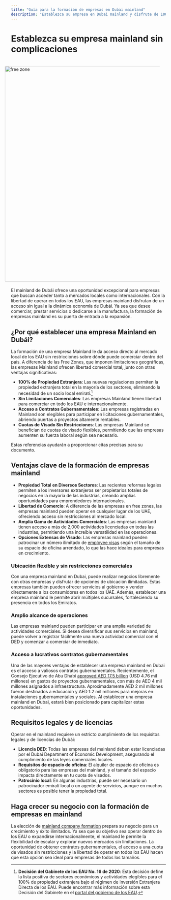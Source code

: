 ```yaml
---
title: "Guía para la formación de empresas en Dubai mainland"
description: "Establezca su empresa en Dubai mainland y disfrute de 100% de propiedad, comercio sin restricciones en los EAU, acceso a contratos gubernamentales y cuotas de visado flexibles."
---
```


# Establezca su empresa mainland sin complicaciones

<img src="/img/iStock-635478390.avif" alt="free zone" width="700" align="right" style="padding: 20px" >

El mainland de Dubái ofrece una oportunidad excepcional para empresas que buscan acceder tanto a mercados locales como internacionales. Con la libertad de operar en todos los EAU, las empresas mainland disfrutan de un acceso sin igual a la dinámica economía de Dubái. Ya sea que desee comerciar, prestar servicios o dedicarse a la manufactura, la formación de empresas mainland es su puerta de entrada a la expansión.

## ¿Por qué establecer una empresa Mainland en Dubái?

La formación de una empresa Mainland le da acceso directo al mercado local de los EAU sin restricciones sobre dónde puede comerciar dentro del país. A diferencia de las Free Zones, que imponen limitaciones geográficas, las empresas Mainland ofrecen libertad comercial total, junto con otras ventajas significativas:

- **100% de Propiedad Extranjera**: Las nuevas regulaciones permiten la propiedad extranjera total en la mayoría de los sectores, eliminando la necesidad de un socio local emiratí.[^1]
- **Sin Limitaciones Comerciales**: Las empresas Mainland tienen libertad para comerciar en todo los EAU e internacionalmente.
- **Acceso a Contratos Gubernamentales**: Las empresas registradas en Mainland son elegibles para participar en licitaciones gubernamentales, abriendo puertas a proyectos altamente rentables.
- **Cuotas de Visado Sin Restricciones**: Las empresas Mainland se benefician de cuotas de visado flexibles, permitiendo que las empresas aumenten su fuerza laboral según sea necesario.

[^1]: **Decisión del Gabinete de los EAU No. 16 de 2020**: Esta decisión define la lista positiva de sectores económicos y actividades elegibles para el 100% de propiedad extranjera bajo el régimen de Inversión Extranjera Directa de los EAU. Puede encontrar más información sobre esta Decisión del Gabinete en el [portal del gobierno de los EAU](https://u.ae/en/information-and-services/business/doing-business-on-the-mainland/full-foreign-ownership-of-commercial-companies).

Estas referencias ayudarán a proporcionar citas precisas para su documento.

## Ventajas clave de la formación de empresas mainland

- **Propiedad Total en Diversos Sectores**: Las recientes reformas legales permiten a los inversores extranjeros ser propietarios totales de negocios en la mayoría de las industrias, creando amplias oportunidades para emprendedores internacionales.
- **Libertad de Comercio**: A diferencia de las empresas en free zones, las empresas mainland pueden operar en cualquier lugar de los UAE, ofreciendo acceso sin restricciones al mercado local.
- **Amplia Gama de Actividades Comerciales**: Las empresas mainland tienen acceso a más de 2,000 actividades licenciadas en todas las industrias, permitiendo una increíble versatilidad en las operaciones.
- **Opciones Extensas de Visado**: Las empresas mainland pueden patrocinar un número ilimitado de [employee visas](./employment-visas) según el tamaño de su espacio de oficina arrendado, lo que las hace ideales para empresas en crecimiento.

### Ubicación flexible y sin restricciones comerciales

Con una empresa mainland en Dubai, puede realizar negocios libremente con otras empresas y disfrutar de opciones de ubicación ilimitadas. Estas empresas también pueden ofrecer servicios al gobierno y vender directamente a los consumidores en todos los UAE. Además, establecer una empresa mainland le permite abrir múltiples sucursales, fortaleciendo su presencia en todos los Emiratos.

### Amplio alcance de operaciones

Las empresas mainland pueden participar en una amplia variedad de actividades comerciales. Si desea diversificar sus servicios en mainland, puede volver a registrar fácilmente una nueva actividad comercial con el DED y comenzar a comerciar de inmediato.

### Acceso a lucrativos contratos gubernamentales

Una de las mayores ventajas de establecer una empresa mainland en Dubai es el acceso a valiosos contratos gubernamentales. Recientemente, el Consejo Ejecutivo de Abu Dhabi [approved AED 17.5 billion](https://gulfnews.com/going-out/society/executive-council-approves-projects-worth-dh175b-1.1643027) (USD 4.76 mil millones) en gastos de proyectos gubernamentales, con más de AED 4 mil millones asignados a infraestructura. Aproximadamente AED 2 mil millones fueron destinados a educación y AED 1.2 mil millones para mejoras en instalaciones gubernamentales y sociales. Al establecer una empresa mainland en Dubai, estará bien posicionado para capitalizar estas oportunidades.

## Requisitos legales y de licencias

Operar en el mainland requiere un estricto cumplimiento de los requisitos legales y de licencias de Dubái:

- **Licencia DED**: Todas las empresas del mainland deben estar licenciadas por el Dubai Department of Economic Development, asegurando el cumplimiento de las leyes comerciales locales.
- **Requisitos de espacio de oficina**: El alquiler de espacio de oficina es obligatorio para las empresas del mainland, y el tamaño del espacio impacta directamente en tu cuota de visados.
- **Patrocinio local**: En algunas industrias, puede ser necesario un patrocinador emiratí local o un agente de servicios, aunque en muchos sectores es posible tener la propiedad total.

## Haga crecer su negocio con la formación de empresas en mainland

La elección de [mainland company formation](./insights/incorporation-steps#uae-mainland-setup) prepara su negocio para un crecimiento y éxito ilimitados. Ya sea que su objetivo sea operar dentro de los EAU o expandirse internacionalmente, el mainland le permite la flexibilidad de escalar y explorar nuevos mercados sin limitaciones. La oportunidad de obtener contratos gubernamentales, el acceso a una cuota de visados sin restricciones y la libertad de operar en todos los EAU hacen que esta opción sea ideal para empresas de todos los tamaños.
